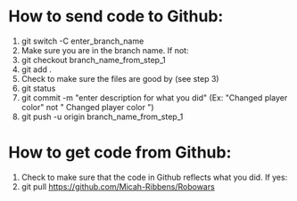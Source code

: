 How to send code to Github:
=============================================================================================================
1. git switch -C enter_branch_name
2. Make sure you are in the branch name. If not:
3. git checkout branch_name_from_step_1
4. git add .
5. Check to make sure the files are good by (see step 3)
6. git status
7. git commit -m "enter description for what you did" (Ex: "Changed player color" not " Changed player color ")
8. git push -u origin branch_name_from_step_1

How to get code from Github:
=============================================================================================================
1. Check to make sure that the code in Github reflects what you did. If yes:
2. git pull https://github.com/Micah-Ribbens/Robowars
